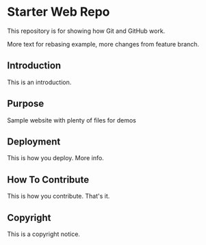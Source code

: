 # Starter Web Repo

This repository is for showing how Git and GitHub work.

More text for rebasing example, more changes from feature branch.

## Introduction

This is an introduction.

## Purpose

Sample website with plenty of files for demos

## Deployment

This is how you deploy. More info.

## How To Contribute

This is how you contribute. That's it.

## Copyright

This is a copyright notice.

